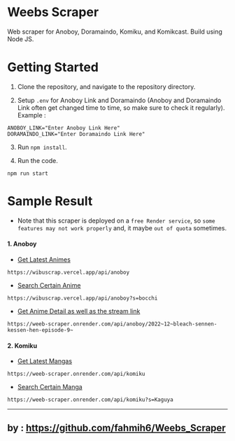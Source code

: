 # Weebs Scraper

Web scraper for Anoboy, Doramaindo, Komiku, and Komikcast. Build using Node JS.

# Getting Started

1. Clone the repository, and navigate to the repository directory.

2. Setup `.env` for Anoboy Link and Doramaindo (Anoboy and Doramaindo Link often get changed time to time, so make sure to check it regularly). Example : 
```
ANOBOY_LINK="Enter Anoboy Link Here"
DORAMAINDO_LINK="Enter Doramaindo Link Here"
```

3. Run `npm install`.

4. Run the code.
```
npm run start
```

# Sample Result

- Note that this scraper is deployed on a `free Render service`, so `some features may not work properly` and, it maybe `out of quota` sometimes.

#### 1. Anoboy
  - [Get Latest Animes](https://wibuscrap.vercel.app/api/anoboy)
  ```
  https://wibuscrap.vercel.app/api/anoboy
  ```
  - [Search Certain Anime](https://wibuscrap.vercel.app/api/anoboy?s=bocchi)
  ```
  https://wibuscrap.vercel.app/api/anoboy?s=bocchi
  ```
  - [Get Anime Detail as well as the stream link](https://weeb-scraper.onrender.com/api/anoboy/2022~12~bleach-sennen-kessen-hen-episode-9~)
  ```
  https://weeb-scraper.onrender.com/api/anoboy/2022~12~bleach-sennen-kessen-hen-episode-9~
  ```
  
  
#### 2. Komiku
  - [Get Latest Mangas](https://weeb-scraper.onrender.com/api/komiku)
  ```
  https://weeb-scraper.onrender.com/api/komiku
  ```
  - [Search Certain Manga](https://weeb-scraper.onrender.com/api/komiku?s=Kaguya)
  ```
  https://weeb-scraper.onrender.com/api/komiku?s=Kaguya
  ```

-------
by : https://github.com/fahmih6/Weebs_Scraper
-------
